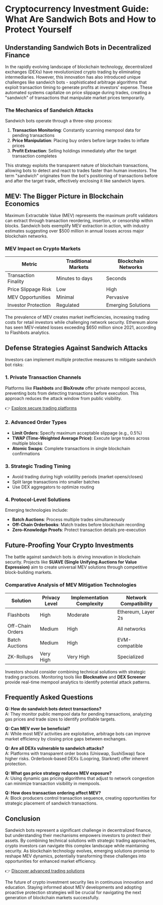 # Cryptocurrency Investment Guide: What Are Sandwich Bots and How to Protect Yourself

## Understanding Sandwich Bots in Decentralized Finance

In the rapidly evolving landscape of blockchain technology, decentralized exchanges (DEXs) have revolutionized crypto trading by eliminating intermediaries. However, this innovation has also introduced unique challenges like sandwich bots - sophisticated arbitrage algorithms that exploit transaction timing to generate profits at investors' expense. These automated systems capitalize on price slippage during trades, creating a "sandwich" of transactions that manipulate market prices temporarily.

### The Mechanics of Sandwich Attacks

Sandwich bots operate through a three-step process:
1. **Transaction Monitoring**: Constantly scanning mempool data for pending transactions
2. **Price Manipulation**: Placing buy orders before large trades to inflate prices
3. **Profit Extraction**: Selling holdings immediately after the target transaction completes

This strategy exploits the transparent nature of blockchain transactions, allowing bots to detect and react to trades faster than human investors. The term "sandwich" originates from the bot's positioning of transactions before and after the target trade, effectively enclosing it like sandwich layers.

## MEV: The Bigger Picture in Blockchain Economics

Maximum Extractable Value (MEV) represents the maximum profit validators can extract through transaction reordering, insertion, or censorship within blocks. Sandwich bots exemplify MEV extraction in action, with industry estimates suggesting over $500 million in annual losses across major blockchain networks.

### MEV Impact on Crypto Markets
| Metric | Traditional Markets | Blockchain Networks |
|--------|---------------------|---------------------|
| Transaction Finality | Minutes to days | Seconds |
| Price Slippage Risk | Low | High |
| MEV Opportunities | Minimal | Pervasive |
| Investor Protection | Regulated | Emerging Solutions |

The prevalence of MEV creates market inefficiencies, increasing trading costs for retail investors while challenging network security. Ethereum alone has seen MEV-related losses exceeding $650 million since 2021, according to Flashbots analytics.

## Defense Strategies Against Sandwich Attacks

Investors can implement multiple protective measures to mitigate sandwich bot risks:

### 1. Private Transaction Channels
Platforms like **Flashbots** and **BloXroute** offer private mempool access, preventing bots from detecting transactions before execution. This approach reduces the attack window from public visibility.

👉 [Explore secure trading platforms](https://bit.ly/okx-bonus)

### 2. Advanced Order Types
- **Limit Orders**: Specify maximum acceptable slippage (e.g., 0.5%)
- **TWAP (Time-Weighted Average Price)**: Execute large trades across multiple blocks
- **Atomic Swaps**: Complete transactions in single blockchain confirmations

### 3. Strategic Trading Timing
- Avoid trading during high volatility periods (market opens/closes)
- Split large transactions into smaller batches
- Use DEX aggregators to optimize routing

### 4. Protocol-Level Solutions
Emerging technologies include:
- **Batch Auctions**: Process multiple trades simultaneously
- **Off-Chain Orderbooks**: Match trades before blockchain recording
- **Zero-Knowledge Proofs**: Protect transaction details pre-execution

## Future-Proofing Your Crypto Investments

The battle against sandwich bots is driving innovation in blockchain security. Projects like **SUAVE (Single Unifying Auctions for Value Expression)** aim to create universal MEV solutions through competitive block-building markets.

### Comparative Analysis of MEV Mitigation Technologies

| Solution | Privacy Level | Implementation Complexity | Network Compatibility |
|---------|---------------|----------------------------|------------------------|
| Flashbots | High | Moderate | Ethereum, Layer 2s |
| Off-Chain Orders | Medium | High | All networks |
| Batch Auctions | Medium | High | EVM-compatible |
| ZK-Rollups | Very High | Very High | Specialized |

Investors should consider combining technical solutions with strategic trading practices. Monitoring tools like **Blocknative** and **DEX Screener** provide real-time mempool analytics to identify potential attack patterns.

## Frequently Asked Questions

**Q: How do sandwich bots detect transactions?**  
A: They monitor public mempool data for pending transactions, analyzing gas prices and trade sizes to identify profitable targets.

**Q: Can MEV ever be beneficial?**  
A: While most MEV activities are exploitative, arbitrage bots can improve market efficiency by closing price gaps between exchanges.

**Q: Are all DEXs vulnerable to sandwich attacks?**  
A: Platforms with transparent order books (Uniswap, SushiSwap) face higher risks. Orderbook-based DEXs (Loopring, Starknet) offer inherent protection.

**Q: What gas price strategy reduces MEV exposure?**  
A: Using dynamic gas pricing algorithms that adjust to network congestion can minimize transaction visibility in mempools.

**Q: How does transaction ordering affect MEV?**  
A: Block producers control transaction sequence, creating opportunities for strategic placement of sandwich transactions.

## Conclusion

Sandwich bots represent a significant challenge in decentralized finance, but understanding their mechanisms empowers investors to protect their assets. By combining technical solutions with strategic trading approaches, crypto investors can navigate this complex landscape while maintaining security. As blockchain technology evolves, emerging solutions promise to reshape MEV dynamics, potentially transforming these challenges into opportunities for enhanced market efficiency.

👉 [Discover advanced trading solutions](https://bit.ly/okx-bonus)

The future of crypto investment security lies in continuous innovation and education. Staying informed about MEV developments and adopting proactive protection strategies will be crucial for navigating the next generation of blockchain markets successfully.